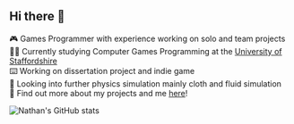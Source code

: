 ## Hi there 👋

🎮 Games Programmer with experience working on solo and team projects<br/>
🧑‍🎓 Currently studying Computer Games Programming at the [University of Staffordshire](https://www.staffs.ac.uk/course/computer-games-programming-bsc)<br/>
⌨️ Working on dissertation project and indie game<br/>
💭 Looking into further physics simulation mainly cloth and fluid simulation<br/>
📖 Find out more about my projects and me [here](https://frumpyyy.github.io/index.html#about)!<br/>

![Nathan's GitHub stats](https://github-readme-stats-xi-ten-98.vercel.app/api?username=frumpyyy&show_icons=true)
